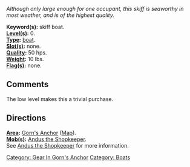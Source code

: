 *Although only large enough for one occupant, this skiff is seaworthy in
most weather, and is of the highest quality.*

**Keyword(s):** skiff boat.  
**[Level(s)](Object_Level.md "wikilink"):** 0.  
**[Type](:Category:_Object_Types.md "wikilink"):**
[boat](:Category:_Boats.md "wikilink").  
**[Slot(s)](Object_Slots.md "wikilink"):** none.  
**[Quality](Object_Quality.md "wikilink"):** 50 hps.  
**[Weight](Object_Weight.md "wikilink"):** 10 lbs.  
**[Flag(s)](:Category:_Object_Flags.md "wikilink"):** none.  

## Comments

The low level makes this a trivial purchase.

## Directions

**[Area](:Category:_Areas.md "wikilink"):** [Gorn's
Anchor](:Category:_Gorn's_Anchor.md "wikilink")
([Map](Gorn's_Anchor_Map.md "wikilink")).  
**[Mob(s)](:Category:_Mobs.md "wikilink"):** [Andus the
Shopkeeper](Andus_The_Shopkeeper.md "wikilink").  
See [Andus the Shopkeeper](Andus_The_Shopkeeper.md "wikilink") for more
information.  

[Category: Gear In Gorn's
Anchor](Category:_Gear_In_Gorn's_Anchor "wikilink") [Category:
Boats](Category:_Boats "wikilink")
